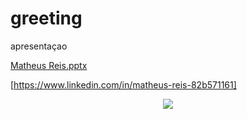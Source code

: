 # greeting
apresentaçao

[ Matheus Reis.pptx](https://raw.githubusercontent.com/matheus2208/greeting/main/Matheus%20Reis%20de%20Souza%20Faria.pptx)



[https://www.linkedin.com/in/matheus-reis-82b571161]



<p align="center">
<img src="https://media.licdn.com/dms/image/D4D03AQH_I8fvds5GdA/profile-displayphoto-shrink_200_200/0/1681658398796?e=1697673600&v=beta&t=zwoUhdXYDB-V83AlfYSV_j37G2jy46cTug5eKUMobEc"/>
</p>





